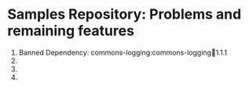 Samples Repository: Problems and remaining features
===================================================
  
 1.  Banned Dependency: commons-logging:commons-logging:jar:1.1.1
 2.  
 3.  
 4.  